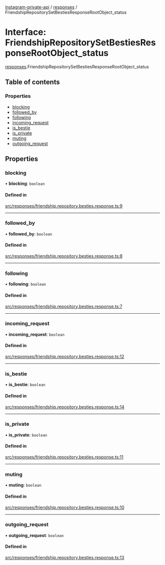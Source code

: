 [instagram-private-api](../../README.md) / [responses](../../modules/responses.md) / FriendshipRepositorySetBestiesResponseRootObject_status

# Interface: FriendshipRepositorySetBestiesResponseRootObject\_status

[responses](../../modules/responses.md).FriendshipRepositorySetBestiesResponseRootObject_status

## Table of contents

### Properties

- [blocking](FriendshipRepositorySetBestiesResponseRootObject_status.md#blocking)
- [followed\_by](FriendshipRepositorySetBestiesResponseRootObject_status.md#followed_by)
- [following](FriendshipRepositorySetBestiesResponseRootObject_status.md#following)
- [incoming\_request](FriendshipRepositorySetBestiesResponseRootObject_status.md#incoming_request)
- [is\_bestie](FriendshipRepositorySetBestiesResponseRootObject_status.md#is_bestie)
- [is\_private](FriendshipRepositorySetBestiesResponseRootObject_status.md#is_private)
- [muting](FriendshipRepositorySetBestiesResponseRootObject_status.md#muting)
- [outgoing\_request](FriendshipRepositorySetBestiesResponseRootObject_status.md#outgoing_request)

## Properties

### blocking

• **blocking**: `boolean`

#### Defined in

[src/responses/friendship.repository.besties.response.ts:9](https://github.com/Nerixyz/instagram-private-api/blob/4971f34/src/responses/friendship.repository.besties.response.ts#L9)

___

### followed\_by

• **followed\_by**: `boolean`

#### Defined in

[src/responses/friendship.repository.besties.response.ts:8](https://github.com/Nerixyz/instagram-private-api/blob/4971f34/src/responses/friendship.repository.besties.response.ts#L8)

___

### following

• **following**: `boolean`

#### Defined in

[src/responses/friendship.repository.besties.response.ts:7](https://github.com/Nerixyz/instagram-private-api/blob/4971f34/src/responses/friendship.repository.besties.response.ts#L7)

___

### incoming\_request

• **incoming\_request**: `boolean`

#### Defined in

[src/responses/friendship.repository.besties.response.ts:12](https://github.com/Nerixyz/instagram-private-api/blob/4971f34/src/responses/friendship.repository.besties.response.ts#L12)

___

### is\_bestie

• **is\_bestie**: `boolean`

#### Defined in

[src/responses/friendship.repository.besties.response.ts:14](https://github.com/Nerixyz/instagram-private-api/blob/4971f34/src/responses/friendship.repository.besties.response.ts#L14)

___

### is\_private

• **is\_private**: `boolean`

#### Defined in

[src/responses/friendship.repository.besties.response.ts:11](https://github.com/Nerixyz/instagram-private-api/blob/4971f34/src/responses/friendship.repository.besties.response.ts#L11)

___

### muting

• **muting**: `boolean`

#### Defined in

[src/responses/friendship.repository.besties.response.ts:10](https://github.com/Nerixyz/instagram-private-api/blob/4971f34/src/responses/friendship.repository.besties.response.ts#L10)

___

### outgoing\_request

• **outgoing\_request**: `boolean`

#### Defined in

[src/responses/friendship.repository.besties.response.ts:13](https://github.com/Nerixyz/instagram-private-api/blob/4971f34/src/responses/friendship.repository.besties.response.ts#L13)
